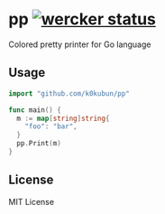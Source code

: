 # pp [![wercker status](https://app.wercker.com/status/d68cd67ea8da91a05e4e61a79852dad9/s "wercker status")](https://app.wercker.com/project/bykey/d68cd67ea8da91a05e4e61a79852dad9)

Colored pretty printer for Go language

## Usage

```go
import "github.com/k0kubun/pp"

func main() {
  m := map[string]string{
    "foo": "bar",
  }
  pp.Print(m)
}
```

## License

MIT License
